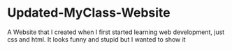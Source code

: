# Updated-MyClass-Website
A Website that I created when I first started learning web development, just css and html. It looks funny and stupid but I wanted to show it
